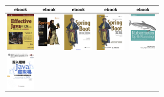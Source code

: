 
|ebook|ebook|ebook|ebook|ebook|
|---|---|---|---|---|
|![](https://github.com/qijintech/qijin-tech-library/blob/master/images/Effective%20Java%E4%B8%AD%E6%96%87%E7%89%88%EF%BC%88%E7%AC%AC2%E7%89%88%EF%BC%89%20(2).jpg)|![](https://github.com/qijintech/qijin-tech-library/blob/master/images/SPRING%20%E5%AE%9E%E6%88%98%EF%BC%88%E7%AC%AC3%E7%89%88%EF%BC%89.jpg)|![](https://github.com/qijintech/qijin-tech-library/blob/master/images/Spring%20Boot%20in%20Action.jpg)|![](https://github.com/qijintech/qijin-tech-library/blob/master/images/Spring%20Boot%E5%AE%9E%E6%88%98.jpg)|![](https://github.com/qijintech/qijin-tech-library/blob/master/images/kubernetes-up-running.jpg)|
|![](https://github.com/qijintech/qijin-tech-library/blob/master/images/%E6%B7%B1%E5%85%A5%E7%90%86%E8%A7%A3Java%E8%99%9A%E6%8B%9F%E6%9C%BA%EF%BC%9AJVM%E9%AB%98%E7%BA%A7%E7%89%B9%E6%80%A7%E4%B8%8E%E6%9C%80%E4%BD%B3%E5%AE%9E%E8%B7%B5%EF%BC%88%E6%9C%80%E6%96%B0%E7%AC%AC%E4%BA%8C%E7%89%88%EF%BC%89.jpg)|
